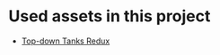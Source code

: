 # Used assets in this project

- [Top-down Tanks Redux](https://kenney-assets.itch.io/top-down-tanks-redux)

